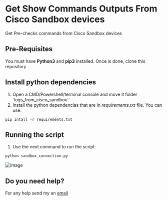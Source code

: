 # Get Show Commands Outputs From Cisco Sandbox devices
Get Pre-checks commands from Cisco Sandbox devices


## Pre-Requisites
You must have **Python3** and **pip3** installed. 
Once is done, clone this repository


## Install python dependencies
1. Open a CMD/Powershell/terminal console and move it folder `logs_from_cisco_sandbox``
2. Install the python dependencias that are in _requirements.txt_ file. You can use:
```
pip intall -r requirements.txt
````
## Running the script
1. Use the next command to run the script:
```
python sandbox_connection.py
```

![image](./images/sandbox_show_commands.png)


## Do you need help?
For any help send my an [email](mailto:rod.hpadilla@gmail.com)